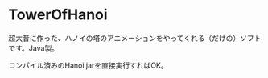 TowerOfHanoi
============

超大昔に作った、ハノイの塔のアニメーションをやってくれる（だけの）ソフトです。Java製。

コンパイル済みのHanoi.jarを直接実行すればOK。
